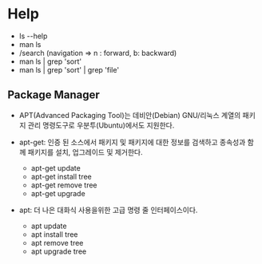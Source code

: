 # Help

- ls --help
- man ls
- /search (navigation => n : forward, b: backward)
- man ls | grep 'sort'
- man ls | grep 'sort' | grep 'file'

## Package Manager

- APT(Advanced Packaging Tool)는 데비안(Debian) GNU/리눅스 계열의 패키지 관리 명령도구로 우분투(Ubuntu)에서도 지원한다.
- apt-get: 인증 된 소스에서 패키지 및 패키지에 대한 정보를 검색하고 종속성과 함께 패키지를 설치, 업그레이드 및 제거한다.
  - apt-get update
  - apt-get install tree
  - apt-get remove tree
  - apt-get upgrade

- apt: 더 나은 대화식 사용을위한 고급 명령 줄 인터페이스이다.
  - apt update
  - apt install tree
  - apt remove tree
  - apt upgrade tree

